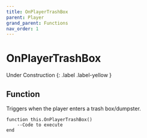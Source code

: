 ```yaml
---
title: OnPlayerTrashBox
parent: Player
grand_parent: Functions
nav_order: 1
---
```


# OnPlayerTrashBox
Under Construction
{: .label .label-yellow }


## Function

Triggers when the player enters a trash box/dumpster.
```
function this.OnPlayerTrashBox() 
	--Code to execute
end
```